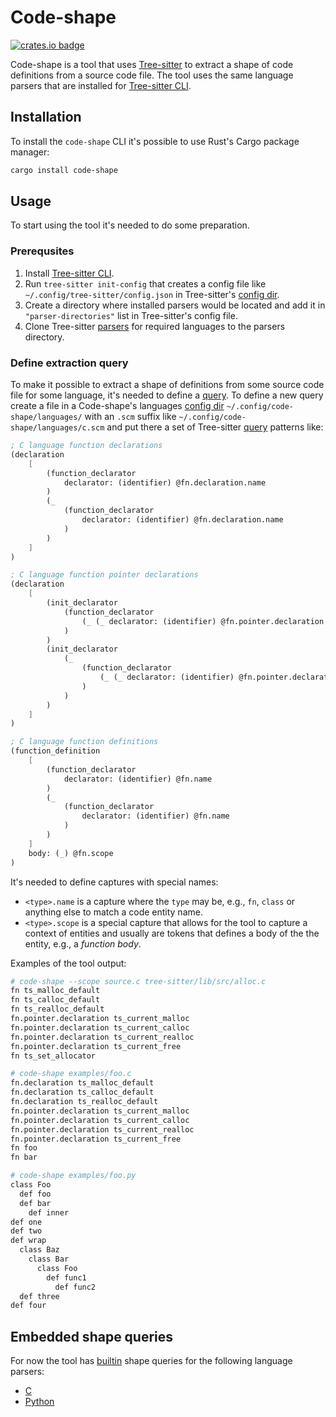# Code-shape

[![crates.io badge]][crates.io]

[crates.io]: https://crates.io/crates/code-shape
[crates.io badge]: https://img.shields.io/crates/v/code-shape.svg?color=%23f1c941

Code-shape is a tool that uses [Tree-sitter] to extract a shape of code definitions from a source code file.
The tool uses the same language parsers that are installed for [Tree-sitter CLI][tree-sitter-cli].

## Installation

To install the `code-shape` CLI it's possible to use Rust's Cargo package manager:

```sh
cargo install code-shape
```

## Usage

To start using the tool it's needed to do some preparation.

### Prerequsites

1. Install [Tree-sitter CLI][tree-sitter-cli].
1. Run `tree-sitter init-config` that creates a config file like `~/.config/tree-sitter/config.json` in Tree-sitter's [config dir].
1. Create a directory where installed parsers would be located and add it in `"parser-directories"` list in Tree-sitter's config file.
1. Clone Tree-sitter [parsers][tree-sitter parsers] for required languages to the parsers directory.

### Define extraction query

To make it possible to extract a shape of definitions from some source code file for some language, it's needed to define a [query]. To define a new query create a file in a Code-shape's languages [config dir] `~/.config/code-shape/languages/` with an `.scm` suffix like `~/.config/code-shape/languages/c.scm` and put there a set of Tree-sitter [query] patterns like:

```scheme
; C language function declarations
(declaration
    [
        (function_declarator
            declarator: (identifier) @fn.declaration.name
        )
        (_
            (function_declarator
                declarator: (identifier) @fn.declaration.name
            )
        )
    ]
)

; C language function pointer declarations
(declaration
    [
        (init_declarator
            (function_declarator
                (_ (_ declarator: (identifier) @fn.pointer.declaration.name))
            )
        )
        (init_declarator
            (_
                (function_declarator
                    (_ (_ declarator: (identifier) @fn.pointer.declaration.name))
                )
            )
        )
    ]
)

; C language function definitions
(function_definition
    [
        (function_declarator
            declarator: (identifier) @fn.name
        )
        (_
            (function_declarator
                declarator: (identifier) @fn.name
            )
        )
    ]
    body: (_) @fn.scope
)

```

It's needed to define captures with special names:

* `<type>.name` is a capture where the `type` may be, e.g., `fn`, `class` or anything else to match a code entity name.
* `<type>.scope` is a special capture that allows for the tool to capture a context of entities and usually are tokens that defines a body of the the entity, e.g., a _function body_.

Examples of the tool output:

```sh
# code-shape --scope source.c tree-sitter/lib/src/alloc.c
fn ts_malloc_default
fn ts_calloc_default
fn ts_realloc_default
fn.pointer.declaration ts_current_malloc
fn.pointer.declaration ts_current_calloc
fn.pointer.declaration ts_current_realloc
fn.pointer.declaration ts_current_free
fn ts_set_allocator

# code-shape examples/foo.c
fn.declaration ts_malloc_default
fn.declaration ts_calloc_default
fn.declaration ts_realloc_default
fn.pointer.declaration ts_current_malloc
fn.pointer.declaration ts_current_calloc
fn.pointer.declaration ts_current_realloc
fn.pointer.declaration ts_current_free
fn foo
fn bar

# code-shape examples/foo.py
class Foo
  def foo
  def bar
    def inner
def one
def two
def wrap
  class Baz
    class Bar
      class Foo
        def func1
          def func2
  def three
def four
```

## Embedded shape queries

For now the tool has [builtin][builtin queries] shape queries for the following language parsers:

* [C](https://github.com/tree-sitter/tree-sitter-c)
* [Python](https://github.com/tree-sitter/tree-sitter-python)

[Tree-sitter]: https://github.com/tree-sitter/tree-sitter
[tree-sitter-cli]: https://crates.io/crates/tree-sitter-cli
[tree-sitter parsers]: https://tree-sitter.github.io/tree-sitter/#parsers
[builtin queries]: https://github.com/ahlinc/code-shape/tree/main/queries/languages
[config dir]: https://docs.rs/dirs/latest/dirs/fn.config_dir.html
[query]: https://tree-sitter.github.io/tree-sitter/using-parsers#pattern-matching-with-queries
